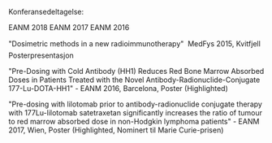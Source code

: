 Konferansedeltagelse:

EANM 2018
EANM 2017
EANM 2016

"Dosimetric methods in a new radioimmunotherapy"  MedFys 2015, Kvitfjell
Posterpresentasjon

"Pre-Dosing with Cold Antibody (HH1) Reduces Red Bone Marrow Absorbed Doses in Patients Treated with the Novel Antibody-Radionuclide-Conjugate 177-Lu-DOTA-HH1" - EANM 2016, Barcelona, Poster (Highlighted)

"Pre-dosing with lilotomab prior to antibody-radionuclide conjugate therapy with 177Lu-lilotomab satetraxetan significantly increases the ratio of tumour to red marrow absorbed dose in non-Hodgkin lymphoma patients" - EANM 2017, Wien, Poster (Highlighted, Nominert til Marie Curie-prisen)


